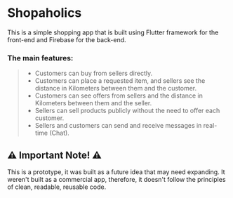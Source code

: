 # Shopaholics
This is a simple shopping app that is built using Flutter framework for the front-end and Firebase for the back-end.
### The main features: 




 > - Customers can buy from sellers directly.
 > - Customers can place a requested item, and sellers see the distance in Kilometers between them and the customer. 
 > - Customers can see offers from sellers and the distance in Kilometers between them and the seller. 
 > - Sellers can sell products publicly without the need to offer each customer.
 > - Sellers and customers can send and receive messages in real-time (Chat).


## ⚠ Important Note! ⚠

This is a prototype, it was built as a future idea that may need expanding.
It weren't built as a commercial app, therefore, it doesn't follow the principles of clean, readable, reusable code.

